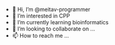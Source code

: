 - 👋 Hi, I’m @meitav-programmer
- 👀 I’m interested in CPP
- 🌱 I’m currently learning bioinformatics
- 💞️ I’m looking to collaborate on ...
- 📫 How to reach me ...

<!---
meitav-programmer/meitav-programmer is a ✨ special ✨ repository because its `README.md` (this file) appears on your GitHub profile.
You can click the Preview link to take a look at your changes.
--->
